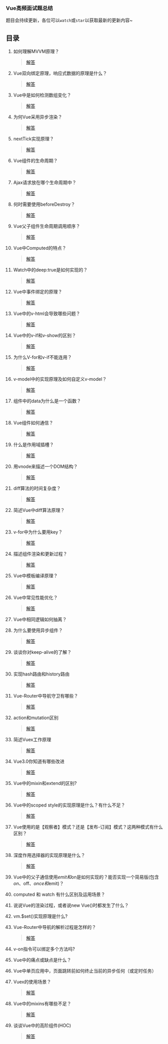 ### Vue高频面试题总结

题目会持续更新，各位可以`watch`或`star`以获取最新的更新内容~

## 目录

1. 如何理解MVVM原理？

   > [解答](001.如何理解MVVM原理.md)

2. Vue双向绑定原理，响应式数据的原理是什么？

    > [解答](002.响应式数据的原理是什么.md)

3. Vue中是如何检测数组变化？

   > [解答](003.Vue中是如何检测数组变化.md)

4. 为何Vue采用异步渲染？

   > [解答](004.为何Vue采用异步渲染.md)

5. nextTick实现原理？

   > [解答](005.nextTick实现原理.md)

6. Vue组件的生命周期？

   > [解答](006.Vue组件的生命周期.md)

7. Ajax请求放在哪个生命周期中？

   > [解答](007.Ajax请求放在哪个生命周期.md)

8. 何时需要使用beforeDestroy？

    > [解答](008.何时需要使用beforeDestroy.md)

9. Vue父子组件生命周期调用顺序？

   > [解答](009.Vue父子组件生命周期调用顺序.md)

10. Vue中Computed的特点？

    > [解答](010.Vue中Computed的特点.md)

11. Watch中的deep:true是如何实现的？

    > [解答](./011.Watch中的deep:true是如何实现的.md)

12. Vue中事件绑定的原理？

    > [解答](./012.Vue中事件绑定的原理.md)

13. Vue中的v-html会导致哪些问题？

    > [解答](./013.Vue中的v-html会导致哪些问题.md)

14. Vue中的v-if和v-show的区别？

    > [解答](014.Vue中的v-if和v-show的区别.md)

15. 为什么V-for和v-if不能连用？

    > [解答](./015.为什么V-for和v-if不能连用.md)

16. v-model中的实现原理及如何自定义v-model？

    > [解答](./016.v-model中的实现原理及如何自定义v-model.md)

17. 组件中的data为什么是一个函数？

    > [解答](./017.组件中的data为什么是一个函数.md)

18. Vue组件如何通信？

    > [解答](./018.Vue组件如何通信.md)

19. 什么是作用域插槽？

    > [解答](./019.什么是作用域插槽.md)

20. 用vnode来描述一个DOM结构？

    > [解答](./020.用vnode来描述一个DOM结构.md)

21. diff算法的时间复杂度？

    > [解答](./021.diff算法的时间复杂度.md)

22. 简述Vue中diff算法原理？

    > [解答](./022.简述Vue中diff算法原理.md)

23. v-for中为什么要用key？

    > [解答](./023.v-for中为什么要用key.md)

24. 描述组件渲染和更新过程？

    > [解答](./024.描述组件渲染和更新过程.md)

25. Vue中模板编译原理？

    > [解答](./025.Vue模板编译原理.md)

26. Vue中常见性能优化？

    > [解答](./026.Vue中常见性能优化.md)

27. Vue中相同逻辑如何抽离？

28. 为什么要使用异步组件？

    > [解答](./028.为什么要使用异步组件.md)

29. 谈谈你对keep-alive的了解？

    > [解答](./029.谈谈你对keep-alive的了解.md)

30. 实现hash路由和history路由

    > [解答](./030.实现hash路由和history路由.md)

31. Vue-Router中导航守卫有哪些？

    > [解答](./031.Vue-Router中导航守卫有哪些.md)

32. action和mutation区别

    > [解答](./032.action和mutation区别.md)

33. 简述Vuex工作原理

    > [解答](./033.简述Vuex工作原理.md)

34. Vue3.0你知道有哪些改进

    > [解答](./034.Vue3.0你知道有哪些改进.md)

35. Vue中的mixin和extend的区别?

    > [解答](./036.Vue中的mixin和extend的区别.md)

36. Vue中的scoped style的实现原理是什么？有什么不足？

    > [解答](./036.Vue中的scoped%20style的实现原理是什么？有什么不足.md)

37. Vue使用的是【观察者】模式？还是【发布-订阅】模式？这两种模式有什么区别？

    > [解答](037.Vue使用的是【观察者】模式？还是【发布-订阅】模式？这两种模式有什么区别.md)

38. 深度作用选择器的实现原理是什么？

    > [解答](038.深度作用选择器的实现原理是什么.md)

39. Vue中的父子通信使用$emit和$on是如何实现的？能否实现一个简易版(包含$on、$off、$once和$emit)？

40. computed 和 watch 有什么区别及运用场景？

41. 说说Vue的渲染过程，或者说new Vue()时都发生了什么？

42. vm.$set()实现原理是什么?

43. Vue-Router中导航的解析过程是怎样的？

    > [解答](./043.Vue-Router中导航的解析过程是怎样的.md)

44. v-on指令可以绑定多个方法吗?

45. Vue中的痛点或缺点是什么？

46. Vue中单页应用中，页面跳转前如何终止当前的异步任何（或定时任务）

47. Vuex的使用场景？

    > [解答](./047.Vuex的使用场景.md)

48. Vue中的mixins有哪些不足？

    > [解答](./048.Vue中的mixin有哪些不足.md)

49. 谈谈Vue中的高阶组件(HOC)

    > [解答](./049.谈谈Vue中的高阶组件(HOC).md)
